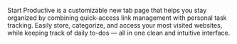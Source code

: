 Start Productive is a customizable new tab page that helps you stay organized by combining quick-access link management with personal task tracking. Easily store, categorize, and access your most visited websites, while keeping track of daily to-dos — all in one clean and intuitive interface.
